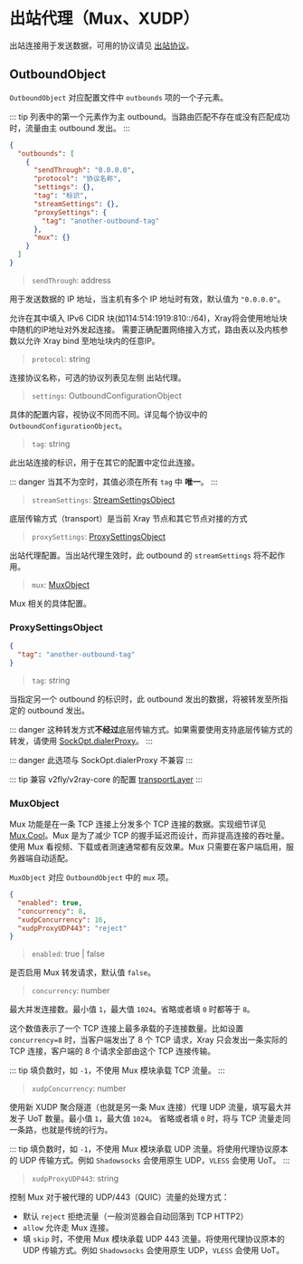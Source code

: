 # 出站代理（Mux、XUDP）

出站连接用于发送数据，可用的协议请见 [出站协议](./outbounds/)。

## OutboundObject

`OutboundObject` 对应配置文件中 `outbounds` 项的一个子元素。

::: tip
列表中的第一个元素作为主 outbound。当路由匹配不存在或没有匹配成功时，流量由主 outbound 发出。
:::

```json
{
  "outbounds": [
    {
      "sendThrough": "0.0.0.0",
      "protocol": "协议名称",
      "settings": {},
      "tag": "标识",
      "streamSettings": {},
      "proxySettings": {
        "tag": "another-outbound-tag"
      },
      "mux": {}
    }
  ]
}
```

> `sendThrough`: address

用于发送数据的 IP 地址，当主机有多个 IP 地址时有效，默认值为 `"0.0.0.0"`。

允许在其中填入 IPv6 CIDR 块(如114:514:1919:810::/64)，Xray将会使用地址块中随机的IP地址对外发起连接。
需要正确配置网络接入方式，路由表以及内核参数以允许 Xray bind 至地址块内的任意IP。

> `protocol`: string

连接协议名称，可选的协议列表见左侧 出站代理。

> `settings`: OutboundConfigurationObject

具体的配置内容，视协议不同而不同。详见每个协议中的 `OutboundConfigurationObject`。

> `tag`: string

此出站连接的标识，用于在其它的配置中定位此连接。

::: danger
当其不为空时，其值必须在所有 `tag` 中 **唯一**。
:::

> `streamSettings`: [StreamSettingsObject](./transport.md#streamsettingsobject)

底层传输方式（transport）是当前 Xray 节点和其它节点对接的方式

> `proxySettings`: [ProxySettingsObject](#proxysettingsobject)

出站代理配置。当出站代理生效时，此 outbound 的 `streamSettings` 将不起作用。

> `mux`: [MuxObject](#muxobject)

Mux 相关的具体配置。

### ProxySettingsObject

```json
{
  "tag": "another-outbound-tag"
}
```

> `tag`: string

当指定另一个 outbound 的标识时，此 outbound 发出的数据，将被转发至所指定的 outbound 发出。

::: danger
这种转发方式**不经过**底层传输方式。如果需要使用支持底层传输方式的转发，请使用 [SockOpt.dialerProxy](./transport.md#sockoptobject)。
:::

::: danger
此选项与 SockOpt.dialerProxy 不兼容
:::

::: tip
兼容 v2fly/v2ray-core 的配置 [transportLayer](https://www.v2fly.org/config/outbounds.html#proxysettingsobject)
:::

### MuxObject

Mux 功能是在一条 TCP 连接上分发多个 TCP 连接的数据。实现细节详见 [Mux.Cool](../../development/protocols/muxcool)。Mux 是为了减少 TCP 的握手延迟而设计，而非提高连接的吞吐量。使用 Mux 看视频、下载或者测速通常都有反效果。Mux 只需要在客户端启用，服务器端自动适配。

`MuxObject` 对应 `OutboundObject` 中的 `mux` 项。

```json
{
  "enabled": true,
  "concurrency": 8,
  "xudpConcurrency": 16,
  "xudpProxyUDP443": "reject"
}
```

> `enabled`: true | false

是否启用 Mux 转发请求，默认值 `false`。

> `concurrency`: number

最大并发连接数。最小值 `1`，最大值 `1024`。省略或者填 `0` 时都等于 `8`。

这个数值表示了一个 TCP 连接上最多承载的子连接数量。比如设置 `concurrency=8` 时，当客户端发出了 8 个 TCP 请求，Xray 只会发出一条实际的 TCP 连接，客户端的 8 个请求全部由这个 TCP 连接传输。

::: tip
填负数时，如 `-1`，不使用 Mux 模块承载 TCP 流量。
:::

> `xudpConcurrency`: number

使用新 XUDP 聚合隧道（也就是另一条 Mux 连接）代理 UDP 流量，填写最大并发子 UoT 数量。最小值 `1`，最大值 `1024`。
省略或者填 `0` 时，将与 TCP 流量走同一条路，也就是传统的行为。

::: tip
填负数时，如 `-1`，不使用 Mux 模块承载 UDP 流量。将使用代理协议原本的 UDP 传输方式。例如 `Shadowsocks` 会使用原生 UDP，`VLESS` 会使用 UoT。
:::

> `xudpProxyUDP443`: string

控制 Mux 对于被代理的 UDP/443（QUIC）流量的处理方式：

- 默认 `reject` 拒绝流量（一般浏览器会自动回落到 TCP HTTP2）
- `allow` 允许走 Mux 连接。
- 填 `skip` 时，不使用 Mux 模块承载 UDP 443 流量。将使用代理协议原本的 UDP 传输方式。例如 `Shadowsocks` 会使用原生 UDP，`VLESS` 会使用 UoT。
